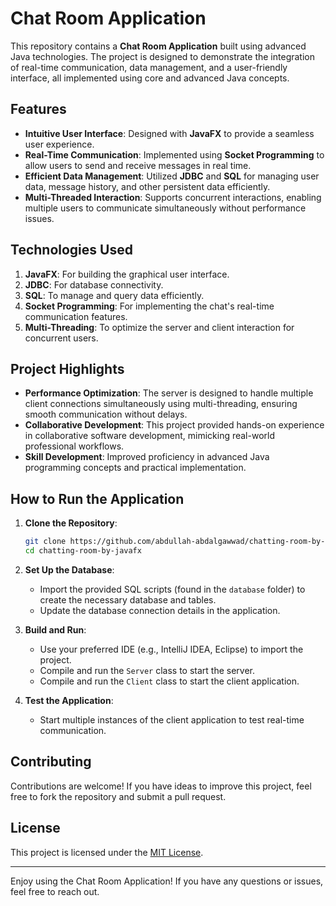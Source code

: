 # Chat Room Application

This repository contains a **Chat Room Application** built using advanced Java technologies. The project is designed to demonstrate the integration of real-time communication, data management, and a user-friendly interface, all implemented using core and advanced Java concepts.

## Features

- **Intuitive User Interface**: Designed with **JavaFX** to provide a seamless user experience.
- **Real-Time Communication**: Implemented using **Socket Programming** to allow users to send and receive messages in real time.
- **Efficient Data Management**: Utilized **JDBC** and **SQL** for managing user data, message history, and other persistent data efficiently.
- **Multi-Threaded Interaction**: Supports concurrent interactions, enabling multiple users to communicate simultaneously without performance issues.

## Technologies Used

1. **JavaFX**: For building the graphical user interface.
2. **JDBC**: For database connectivity.
3. **SQL**: To manage and query data efficiently.
4. **Socket Programming**: For implementing the chat's real-time communication features.
5. **Multi-Threading**: To optimize the server and client interaction for concurrent users.

## Project Highlights

- **Performance Optimization**: The server is designed to handle multiple client connections simultaneously using multi-threading, ensuring smooth communication without delays.
- **Collaborative Development**: This project provided hands-on experience in collaborative software development, mimicking real-world professional workflows.
- **Skill Development**: Improved proficiency in advanced Java programming concepts and practical implementation.

## How to Run the Application

1. **Clone the Repository**:
   ```bash
   git clone https://github.com/abdullah-abdalgawwad/chatting-room-by-javafx
   cd chatting-room-by-javafx
   ```

2. **Set Up the Database**:
   - Import the provided SQL scripts (found in the `database` folder) to create the necessary database and tables.
   - Update the database connection details in the application.

3. **Build and Run**:
   - Use your preferred IDE (e.g., IntelliJ IDEA, Eclipse) to import the project.
   - Compile and run the `Server` class to start the server.
   - Compile and run the `Client` class to start the client application.

4. **Test the Application**:
   - Start multiple instances of the client application to test real-time communication.

## Contributing

Contributions are welcome! If you have ideas to improve this project, feel free to fork the repository and submit a pull request.

## License

This project is licensed under the [MIT License](LICENSE).

---

Enjoy using the Chat Room Application! If you have any questions or issues, feel free to reach out.

